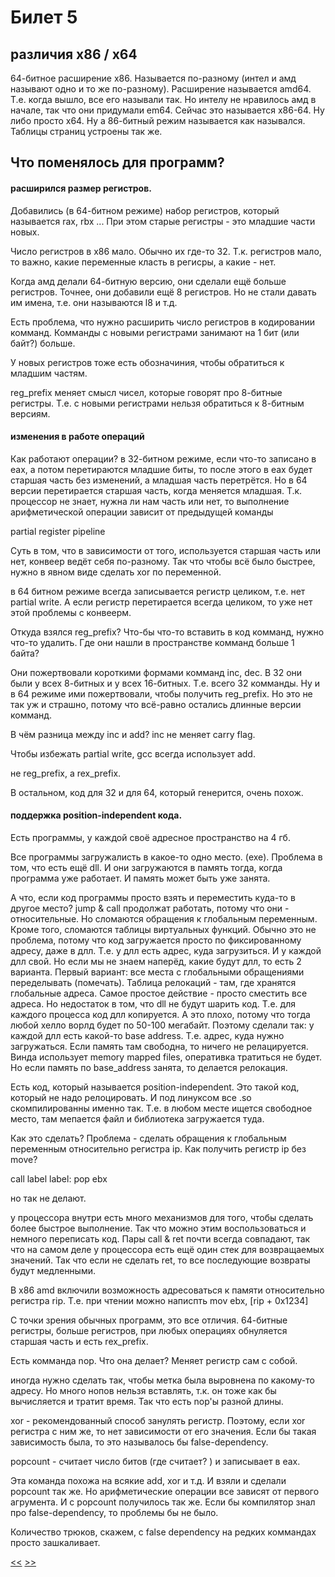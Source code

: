# Билет 5
## различия x86 / x64

64-битное расширение х86. Называется по-разному (интел и амд называют одно и то же по-разному). Расширение называется amd64. Т.е. когда вышло, все его называли так. Но интелу не нравилось амд в начале, так что они придумали em64. Сейчас это называется x86-64. Ну либо просто x64. Ну а 86-битный режим называется как назывался. Таблицы страниц устроены так же. 

## Что поменялось для программ?
#### расширился размер регистров. 
Добавились (в 64-битном режиме) набор регистров, который называется rax, rbx ... При этом старые регистры - это младшие части новых. 

Число регистров в х86 мало. Обычно их где-то 32. Т.к. регистров мало, то важно, какие переменные класть в регисры, а какие - нет. 

Когда амд делали 64-битную версию, они сделали ещё больше регистров.  Точнее, они добавили ещё 8 регистров. Но не стали давать им имена, т.е. они называются l8 и т.д.

Есть проблема, что нужно расширить число регистров в кодировании комманд. Комманды с новыми регистрами занимают на 1 бит (или байт?) больше. 

У новых регистров тоже есть обозначиния, чтобы обратиться к младшим частям.

reg_prefix меняет смысл чисел, которые говорят про 8-битные регистры. Т.е. с новыми регистрами нельзя обратиться к 8-битным версиям. 

#### изменения в работе операций

Как работают операции? в 32-битном режиме, если что-то записано в eax, а потом перетираются младшие биты, то после этого в eax будет старшая часть без изменений, а младшая часть перетрётся. Но в 64 версии перетирается старшая часть, когда меняется младшая. Т.к. процессор не знает, нужна ли нам часть или нет, то выполнение арифметической операции зависит от предыдущей команды

partial register pipeline

Суть в том, что в зависимости от того, используется старшая часть или нет, конвеер ведёт себя по-разному. Так что чтобы всё было быстрее, нужно в явном виде сделать xor по переменной. 

в 64 битном режиме всегда записывается регистр целиком, т.е. нет partial write. А если регистр перетирается всегда целиком, то уже нет этой проблемы с конвеерм. 

Откуда взялся reg_prefix? Что-бы что-то вставить в код комманд, нужно что-то удалить. Где они нашли в пространстве комманд больше 1 байта?

Они пожертвовали короткими формами комманд inc, dec. В 32 они были у всех 8-битных и у всех 16-битных. Т.е. всего 32 комманды. Ну и в 64 режиме ими пожертвовали, чтобы получить reg_prefix. Но это не так уж и страшно, потому что всё-равно остались длинные версии комманд.

В чём разница между inc и add? inc не меняет carry flag. 

Чтобы избежать partial write, gcc всегда использует add. 

не reg_prefix, a rex_prefix. 

В остальном, код для 32 и для 64, который генерится, очень похож. 

#### поддержка position-independent кода. 

Есть программы, у каждой своё адресное пространство на 4 гб. 

Все программы загружалисть в какое-то одно место. (exe). Проблема в том, что есть ещё dll. И они загружаются в память тогда, когда программа уже работает. И память может быть уже занята. 

А что, если код программы просто взять и переместить куда-то в другое место? jump & call продолжат работать, потому что они - относительные. Но сломаются обращения к глобальным переменным. Кроме того, сломаются таблицы виртуальных функций. Обычно это не проблема, потому что код загружается просто по фиксированному адресу, даже в длл. Т.е. у длл есть адрес, куда загрузиться. И у каждой длл свой. Но если мы не знаем наперёд, какие будут длл, то есть 2 варианта. Первый вариант: все места с глобальными обращениями переделывать (помечать). Таблица релокаций - там, где хранятся глобальные адреса. Самое простое действие - просто сместить все адреса. Но недостаток в том, что dll не будут шарить код. Т.е. для каждого процесса код длл копируется. А это плохо, потому что тогда любой хелло ворлд будет по 50-100 мегабайт. Поэтому сделали так: у каждой длл есть какой-то base address. Т.е. адрес, куда нужно загружаться. Если память там свободна, то ничего не релацируется.  Винда использует memory mapped files, оперативка тратиться не будет. Но если память по base_address занята, то делается релокация. 

Есть код, который называется position-independent. Это такой код, который не надо релоцировать. И под линуксом все .so скомпилированны именно так. Т.е. в любом месте ищется свободное место, там мепается файл и библиотека загружается туда. 

Как это сделать? Проблема - сделать обращения к глобальным переменным относительно регистра ip. Как получить регистр ip без move? 

call label
label: pop ebx

но так не делают. 

у процессора внутри есть много механизмов для того, чтобы сделать более быстрое выполнение. Так что можно этим воспользоваться и немного переписать код. Пары call & ret почти всегда совпадают, так что на самом деле у процессора есть ещё один стек для возвращаемых значений. Так что если не сделать ret, то все последующие возвраты будут медленными. 

В x86 amd включили возможность адресоваться к памяти относительно регистра rip. Т.е. при чтении можно написпть mov ebx, [rip + 0x1234]

С точки зрения обычных программ, это все отличия. 64-битные регистры, больше регистров, при любых операциях обнуляется старшая часть и есть rex_prefix. 

Есть комманда nop. Что она делает? Меняет регистр сам с собой. 

иногда нужно сделать так, чтобы метка была выровнена по какому-то адресу. Но много нопов нельзя вставлять, т.к. он тоже как бы вычисляется и тратит время. Так что есть nop'ы разной длины. 

xor - рекомендованный способ занулять регистр. Поэтому, если xor регистра с ним же, то нет зависимости от его значения. Если бы такая зависимость была, то это называлось бы false-dependency. 

popcount - считает число битов (где считает? ) и записывает в eax.  

Эта команда похожа на всякие add, xor и т.д. И взяли и сделали popcount так же. Но арифметические операции все зависят от первого агрумента. И с popcount получилось так же. Если бы компилятор знал про false-dependency, то проблемы бы не было. 

Количество трюков, скажем, с false dependency на редких коммандах просто зашкаливает. 

[<<](https://github.com/Owntage/asm_tickets/blob/master/ticket4.md) [>>](https://github.com/Owntage/asm_tickets/blob/master/ticket6.md)
